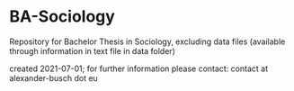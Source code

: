 # BA-Sociology
Repository for Bachelor Thesis in Sociology, excluding data files (available through information in text file in data folder)

created 2021-07-01; for further information please contact: contact at alexander-busch dot eu
